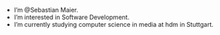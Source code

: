 -   I’m @Sebastian Maier.
-   I’m interested in Software Development.
-   I’m currently studying computer science in media at hdm in Stuttgart.

<!---
SebastianMaier03/SebastianMaier03 is a ✨ special ✨ repository because its `README.md` (this file) appears on your GitHub profile.
You can click the Preview link to take a look at your changes.
--->
